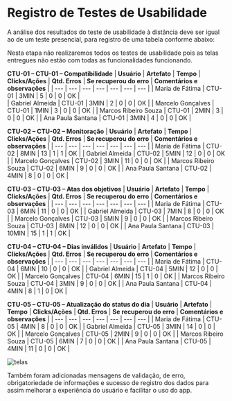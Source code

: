 # Registro de Testes de Usabilidade
 A análise dos resultados do teste de usabilidade à distância deve ser igual ao de um teste presencial, para registro de uma tabela conforme abaixo:

Nesta etapa não realizaremos todos os testes de usabilidade pois as telas entregues não estão com todas as funcionalidades funcionando.

**CTU-01 – CTU-01 – Compatibilidade**
| **Usuário** 	| **Artefato** 	| **Tempo** | **Clicks/Ações** | **Qtd. Erros** | **Se recuperou do erro** | **Comentários e observações** |
| --- 	| --- 	| --- | ---  | --- | --- | --- |
| Maria de Fátima	     | CTU-01 	| 3MIN | 5  | 0 | 0 | OK |  
| Gabriel Almeida      | CTU-01 	| 3MIN | 2 | 0 | 0 | OK |
| Marcelo Gonçalves   	| CTU-01	 | 1MIN | 3 | 0 | 0 | OK |
| Marcos Ribeiro Souza | CTU-01 	| 2MIN | 3  | 0 | 0 | OK |
| Ana Paula Santana    | CTU-01  | 3MIN | 4  | 0 | 0 | OK |


**CTU-02 – CTU-02 – Monitoração**
| **Usuário** 	| **Artefato** 	| **Tempo** | **Clicks/Ações** | **Qtd. Erros** | **Se recuperou do erro** | **Comentários e observações** |
| --- 	| --- 	| --- | ---  | --- | --- | --- |
| Maria de Fátima	     | CTU-02 	| 8MIN | 13  | 1 | 1 | OK |
| Gabriel Almeida      | CTU-02 	| 5MIN | 12 | 0 | 0 | OK |
| Marcelo Gonçalves   	| CTU-02	 | 3MIN | 11 | 0 | 0 | OK |
| Marcos Ribeiro Souza | CTU-02 	| 6MIN | 9  | 0 | 0 | OK |
| Ana Paula Santana    | CTU-02  | 4MIN | 8  | 0 | 0 | OK |


**CTU-03 – CTU-03 – Atas dos objetivos**
| **Usuário** 	| **Artefato** 	| **Tempo** | **Clicks/Ações** | **Qtd. Erros** | **Se recuperou do erro** | **Comentários e observações** |
| --- 	| --- 	| --- | ---  | --- | --- | --- |
| Maria de Fátima	     | CTU-03 	| 6MIN | 11  | 0 | 0 | OK |
| Gabriel Almeida      | CTU-03 	| 7MIN | 8  | 0 | 0 | OK |
| Marcelo Gonçalves   	| CTU-03	 | 5MIN | 9  | 0 | 0 | OK |
| Marcos Ribeiro Souza | CTU-03 	| 8MIN | 12  | 0 | 0 | OK |
| Ana Paula Santana    | CTU-03  | 10MIN | 15  | 1 | 1 | OK |


**CTU-04 – CTU-04 – Dias inválidos**
| **Usuário** 	| **Artefato** 	| **Tempo** | **Clicks/Ações** | **Qtd. Erros** | **Se recuperou do erro** | **Comentários e observações** |
| --- 	| --- 	| --- | ---  | --- | --- | --- |
| Maria de Fátima	     | CTU-04 	| 6MIN | 10  | 0 | 0 | OK |
| Gabriel Almeida      | CTU-04 	| 5MIN | 12 | 0 | 0 | OK |
| Marcelo Gonçalves   	| CTU-04	 | 6MIN | 15 | 1 | 0 | OK |
| Marcos Ribeiro Souza | CTU-04 	| 3MIN | 9  | 0 | 0 | OK |
| Ana Paula Santana    | CTU-04  | 4MIN | 8  | 1 | 0 | OK |

**CTU-05 – CTU-05 – Atualização do status do dia**
| **Usuário** 	| **Artefato** 	| **Tempo** | **Clicks/Ações** | **Qtd. Erros** | **Se recuperou do erro** | **Comentários e observações** |
| --- 	| --- 	| --- | ---  | --- | --- | --- |
| Maria de Fátima	     | CTU-05 	| 4MIN | 8  | 0 | 0 | OK |
| Gabriel Almeida      | CTU-05 	| 3MIN | 14 | 0 | 0 | OK |
| Marcelo Gonçalves   	| CTU-05	 | 2MIN | 9 | 0 | 0 | OK |
| Marcos Ribeiro Souza | CTU-05 	| 6MIN | 7  | 0 | 0 | OK |
| Ana Paula Santana    | CTU-05  | 4MIN | 11  | 0 | 0 | OK |

![telas](https://github.com/ICEI-PUC-Minas-PMV-ADS/pmv-ads-2023-1-e3-proj-mov-t5-planner/assets/103226164/9c020493-6387-4adf-b282-b24503450650)




Também foram adicionadas mensagens de validação, de erro, obrigatoriedade de informações e sucesso de registro dos dados para assim melhorar a experiência do usuário e facilitar o uso do app. 
